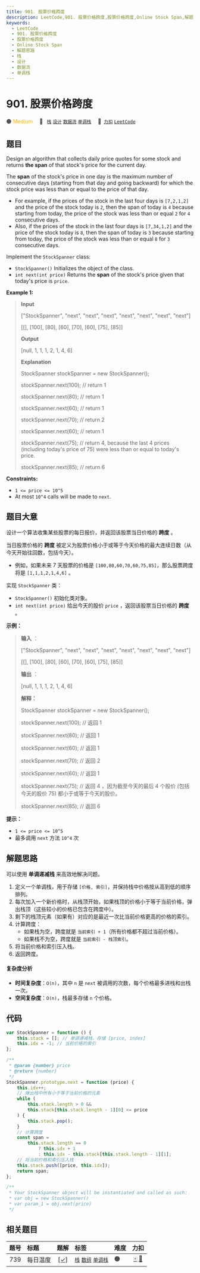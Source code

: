```yaml
---
title: 901. 股票价格跨度
description: LeetCode,901. 股票价格跨度,股票价格跨度,Online Stock Span,解题思路,栈,设计,数据流,单调栈
keywords:
  - LeetCode
  - 901. 股票价格跨度
  - 股票价格跨度
  - Online Stock Span
  - 解题思路
  - 栈
  - 设计
  - 数据流
  - 单调栈
---
```


# 901. 股票价格跨度

🟠 <font color=#ffb800>Medium</font>&emsp; 🔖&ensp; [`栈`](/tag/stack.md) [`设计`](/tag/design.md) [`数据流`](/tag/data-stream.md) [`单调栈`](/tag/monotonic-stack.md)&emsp; 🔗&ensp;[`力扣`](https://leetcode.cn/problems/online-stock-span) [`LeetCode`](https://leetcode.com/problems/online-stock-span)

## 题目

Design an algorithm that collects daily price quotes for some stock and
returns **the span** of that stock's price for the current day.

The **span** of the stock's price in one day is the maximum number of
consecutive days (starting from that day and going backward) for which the
stock price was less than or equal to the price of that day.

- For example, if the prices of the stock in the last four days is `[7,2,1,2]` and the price of the stock today is `2`, then the span of today is `4` because starting from today, the price of the stock was less than or equal `2` for `4` consecutive days.
- Also, if the prices of the stock in the last four days is `[7,34,1,2]` and the price of the stock today is `8`, then the span of today is `3` because starting from today, the price of the stock was less than or equal `8` for `3` consecutive days.

Implement the `StockSpanner` class:

- `StockSpanner()` Initializes the object of the class.
- `int next(int price)` Returns the **span** of the stock's price given that today's price is `price`.

**Example 1:**

> **Input**
>
> ["StockSpanner", "next", "next", "next", "next", "next", "next", "next"]
>
> [[], [100], [80], [60], [70], [60], [75], [85]]
>
> **Output**
>
> [null, 1, 1, 1, 2, 1, 4, 6]
>
> **Explanation**
>
> StockSpanner stockSpanner = new StockSpanner();
>
> stockSpanner.next(100); // return 1
>
> stockSpanner.next(80); // return 1
>
> stockSpanner.next(60); // return 1
>
> stockSpanner.next(70); // return 2
>
> stockSpanner.next(60); // return 1
>
> stockSpanner.next(75); // return 4, because the last 4 prices (including today's price of 75) were less than or equal to today's price.
>
> stockSpanner.next(85); // return 6

**Constraints:**

- `1 <= price <= 10^5`
- At most `10^4` calls will be made to `next`.

## 题目大意

设计一个算法收集某些股票的每日报价，并返回该股票当日价格的 **跨度** 。

当日股票价格的 **跨度** 被定义为股票价格小于或等于今天价格的最大连续日数（从今天开始往回数，包括今天）。

- 例如，如果未来 7 天股票的价格是 `[100,80,60,70,60,75,85]`，那么股票跨度将是 `[1,1,1,2,1,4,6]` 。

实现 `StockSpanner` 类：

- `StockSpanner()` 初始化类对象。
- `int next(int price)` 给出今天的股价 `price` ，返回该股票当日价格的 **跨度** 。

**示例：**

> **输入** ：
>
> ["StockSpanner", "next", "next", "next", "next", "next", "next", "next"]
>
> [[], [100], [80], [60], [70], [60], [75], [85]]
>
> **输出** ：
>
> [null, 1, 1, 1, 2, 1, 4, 6]
>
> **解释：**
>
> StockSpanner stockSpanner = new StockSpanner();
>
> stockSpanner.next(100); // 返回 1
>
> stockSpanner.next(80); // 返回 1
>
> stockSpanner.next(60); // 返回 1
>
> stockSpanner.next(70); // 返回 2
>
> stockSpanner.next(60); // 返回 1
>
> stockSpanner.next(75); // 返回 4 ，因为截至今天的最后 4 个股价 (包括今天的股价 75) 都小于或等于今天的股价。
>
> stockSpanner.next(85); // 返回 6

**提示：**

- `1 <= price <= 10^5`
- 最多调用 `next` 方法 `10^4` 次

## 解题思路

可以使用 **单调递减栈** 来高效地解决问题。

1. 定义一个单调栈，用于存储 `[价格, 索引]`，并保持栈中价格按从高到低的顺序排列。
2. 每次加入一个新价格时，从栈顶开始，如果栈顶的价格小于等于当前价格，弹出栈顶（这些较小的价格已包含在跨度中）。
3. 剩下的栈顶元素（如果有）对应的是最近一次比当前价格更高的价格的索引。
4. 计算跨度：
   - 如果栈为空，跨度就是 `当前索引 + 1`（所有价格都不超过当前价格）。
   - 如果栈不为空，跨度就是 `当前索引 - 栈顶索引`。
5. 将当前价格和索引压入栈。
6. 返回跨度。

#### 复杂度分析

- **时间复杂度**：`O(n)`，其中 `n` 是 `next` 被调用的次数，每个价格最多进栈和出栈一次。
- **空间复杂度**：`O(n)`，栈最多存储 `n` 个价格。

## 代码

```javascript
var StockSpanner = function () {
	this.stack = []; // 单调递减栈，存储 [price, index]
	this.idx = -1; // 当前价格的索引
};

/**
 * @param {number} price
 * @return {number}
 */
StockSpanner.prototype.next = function (price) {
	this.idx++;
	// 弹出栈中所有小于等于当前价格的元素
	while (
		this.stack.length > 0 &&
		this.stack[this.stack.length - 1][0] <= price
	) {
		this.stack.pop();
	}
	// 计算跨度
	const span =
		this.stack.length == 0
			? this.idx + 1
			: this.idx - this.stack[this.stack.length - 1][1];
	// 将当前价格和索引压入栈
	this.stack.push([price, this.idx]);
	return span;
};

/**
 * Your StockSpanner object will be instantiated and called as such:
 * var obj = new StockSpanner()
 * var param_1 = obj.next(price)
 */
```

## 相关题目

<!-- prettier-ignore -->
| 题号 | 标题 | 题解 | 标签 | 难度 | 力扣 |
| :------: | :------ | :------: | :------ | :------ | :------: |
| 739 | 每日温度 | [[✓]](/problem/0739.md) |  [`栈`](/tag/stack.md) [`数组`](/tag/array.md) [`单调栈`](/tag/monotonic-stack.md) | 🟠 | [🀄️](https://leetcode.cn/problems/daily-temperatures) [🔗](https://leetcode.com/problems/daily-temperatures) |
